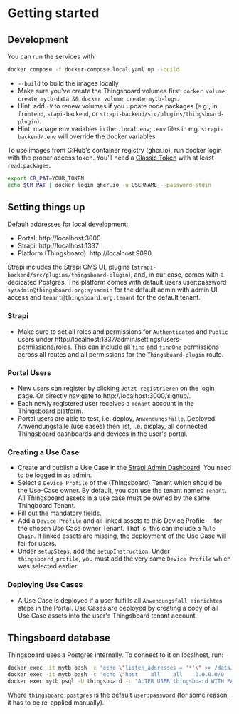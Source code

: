 # Getting started

## Development

You can run the services with

```bash
docker compose -f docker-compose.local.yaml up --build
```

- `--build` to build the images locally
- Make sure you've create the Thingsboard volumes first: `docker volume create mytb-data && docker volume create mytb-logs`.
- Hint: add `-V` to renew volumes if you update node packages (e.g., in `frontend`, `stapi-backend`, or `strapi-backend/src/plugins/thingsboard-plugin`).
- Hint: manage env variables in the `.local.env`; `.env` files in e.g. `strapi-backend/.env` will override the docker variables.

To use images from GiHub's container registry (ghcr.io), run docker login with the proper access token. You'll need a [Classic Token](https://github.com/settings/tokens/new) with at least `read:packages`.

```bash
export CR_PAT=YOUR_TOKEN
echo $CR_PAT | docker login ghcr.io -u USERNAME --password-stdin
```

## Setting things up

Default addresses for local development:

- Portal: http://localhost:3000
- Strapi: http://localhost:1337
- Platform (Thingsboard): http://localhost:9090

Strapi includes the Strapi CMS UI, plugins (`strapi-backend/src/plugins/thingsboard-plugin`), and, in our case, comes with a dedicated Postgres. The platform comes with default users user:password `sysadmin@thingsboard.org:sysadmin` for the default admin with admin UI access and `tenant@thingsboard.org:tenant` for the default tenant.

### Strapi

- Make sure to set all roles and permissions for `Authenticated` and `Public` users under http://localhost:1337/admin/settings/users-permissions/roles. This can include all `find` and `findOne` permissions across all routes and all permissions for the `Thingsboard-plugin` route.

### Portal Users

- New users can register by clicking `Jetzt registrieren` on the login page. Or directly navigate to http://localhost:3000/signup/.
- Each newly registered user receives a `Tenant` account in the Thingsboard platform.
- Portal users are able to test, i.e. deploy, `Anwendungsfälle`. Deployed Anwendungsfälle (use cases) then list, i.e. display, all connected Thingsboard dashboards and devices in the user's portal.

### Creating a Use Case

- Create and publish a Use Case in the [Strapi Admin Dashboard](http://localhost:1337/admin/content-manager/collectionType/api::use-case.use-case). You need to be logged in as admin.
- Select a `Device Profile` of the (Thingsboard) Tenant which should be the Use-Case owner. By default, you can use the tenant named `Tenant`. All Thingsboard assets in a use case must be owned by the same Thingboard Tenant.
- Fill out the mandatory fields.
- Add a `Device Profile` and all linked assets to this Device Profile -- for the chosen Use Case owner Tenant. That is, this can include a `Rule Chain`. If linked assets are missing, the deployment of the Use Case will fail for users.
- Under `setupSteps`, add the `setupInstruction`. Under `thingsboard_profile`, you must add the very same `Device Profile` which was selected earlier.

### Deploying Use Cases

- A Use Case is deployed if a user fulfills all `Anwendungsfall einrichten` steps in the Portal. Use Cases are deployed by creating a copy of all Use Case assets into the user's Thingsboard tenant account.

## Thingsboard database

Thingsboard uses a Postgres internally. To connect to it on localhost, run:

```bash
docker exec -it mytb bash -c "echo \"listen_addresses = '*'\" >> /data/db/postgresql.conf"
docker exec -it mytb bash -c "echo \"host    all    all    0.0.0.0/0    md5\" >> /data/db/pg_hba.conf"
docker exec mytb psql -U thingsboard -c "ALTER USER thingsboard WITH PASSWORD 'postgres';"
```

Where `thingsboard:postgres` is the default `user:password` (for some reason, it has to be re-applied manually).
